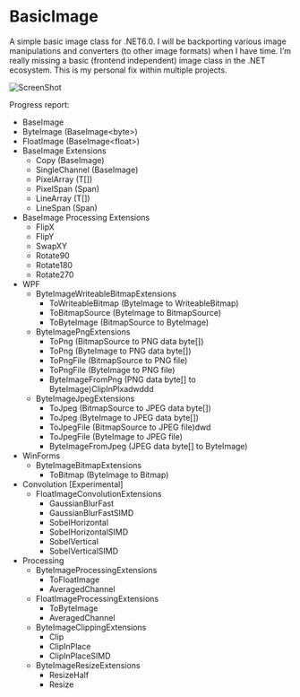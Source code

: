 # BasicImage
A simple basic image class for .NET6.0. I will be backporting various image manipulations and converters (to other image formats) when I have time. I’m really missing a basic (frontend independent) image class in the .NET ecosystem. This is my personal fix within multiple projects.

![ScreenShot](https://user-images.githubusercontent.com/3484773/205310049-7da8cd1d-1c08-4ea3-8ade-4dc5afec152f.png)

Progress report:
- BaseImage<T>
- ByteImage (BaseImage&lt;byte&gt;)
- FloatImage (BaseImage&lt;float&gt;)
- BaseImage Extensions
	- Copy (BaseImage<T>)
	- SingleChannel (BaseImage<T>)
	- PixelArray (T[])
	- PixelSpan (Span<T>)
	- LineArray (T[])
	- LineSpan (Span<T>)
- BaseImage Processing Extensions
	- FlipX
	- FlipY
	- SwapXY
	- Rotate90
	- Rotate180
	- Rotate270
- WPF
	- ByteImageWriteableBitmapExtensions
		- ToWriteableBitmap (ByteImage to WriteableBitmap)
		- ToBitmapSource (ByteImage to BitmapSource)
		- ToByteImage (BitmapSource to ByteImage)
	 - ByteImagePngExtensions
		- ToPng (BitmapSource to PNG data byte[])
		- ToPng (ByteImage to PNG data byte[])
		- ToPngFile (BitmapSource to PNG file)
		- ToPngFile (ByteImage to PNG file)
		- ByteImageFromPng (PNG data byte[] to ByteImage)ClipInPlxadwddd
	 - ByteImageJpegExtensions
		- ToJpeg (BitmapSource to JPEG data byte[])
		- ToJpeg (ByteImage to JPEG data byte[])
		- ToJpegFile (BitmapSource to JPEG file)dwd
		- ToJpegFile (ByteImage to JPEG file)
		- ByteImageFromJpeg (JPEG data byte[] to ByteImage)
- WinForms
	- ByteImageBitmapExtensions
		- ToBitmap (ByteImage to Bitmap)
- Convolution [Experimental]
	- FloatImageConvolutionExtensions
		- GaussianBlurFast
		- GaussianBlurFastSIMD
		- SobelHorizontal
		- SobelHorizontalSIMD
		- SobelVertical
		- SobelVerticalSIMD
- Processing
	- ByteImageProcessingExtensions
		- ToFloatImage
		- AveragedChannel
	- FloatImageProcessingExtensions
		- ToByteImage
		- AveragedChannel
	- ByteImageClippingExtensions
		- Clip
		- ClipInPlace
		- ClipInPlaceSIMD
	- ByteImageResizeExtensions
		- ResizeHalf
		- Resize
